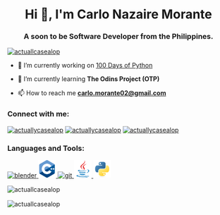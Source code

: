 <h1 align="center">Hi 👋, I'm Carlo Nazaire Morante</h1>
<h3 align="center">A soon to be Software Developer from the Philippines.</h3>

<p align="left"> <a href="https://github.com/ryo-ma/github-profile-trophy"><img src="https://github-profile-trophy.vercel.app/?username=actuallcasealop" alt="actuallcasealop" /></a> </p>

- 🔭 I’m currently working on [100 Days of Python](https://github.com/ActuallyCasealop/100-days-of-python)

- 🌱 I’m currently learning **The Odins Project (OTP)**

- 📫 How to reach me **carlo.morante02@gmail.com**

<h3 align="left">Connect with me:</h3>
<p align="left">
<a href="https://linkedin.com/in/actuallycasealop" target="blank"><img align="center" src="https://raw.githubusercontent.com/rahuldkjain/github-profile-readme-generator/master/src/images/icons/Social/linked-in-alt.svg" alt="actuallycasealop" height="30" width="40" /></a>
<a href="https://fb.com/actuallycasealop" target="blank"><img align="center" src="https://raw.githubusercontent.com/rahuldkjain/github-profile-readme-generator/master/src/images/icons/Social/facebook.svg" alt="actuallycasealop" height="30" width="40" /></a>
<a href="https://www.leetcode.com/actuallycasealop" target="blank"><img align="center" src="https://raw.githubusercontent.com/rahuldkjain/github-profile-readme-generator/master/src/images/icons/Social/leet-code.svg" alt="actuallycasealop" height="30" width="40" /></a>
</p>

<h3 align="left">Languages and Tools:</h3>
<p align="left"> <a href="https://www.blender.org/" target="_blank" rel="noreferrer"> <img src="https://download.blender.org/branding/community/blender_community_badge_white.svg" alt="blender" width="40" height="40"/> </a> <a href="https://www.w3schools.com/cpp/" target="_blank" rel="noreferrer"> <img src="https://raw.githubusercontent.com/devicons/devicon/master/icons/cplusplus/cplusplus-original.svg" alt="cplusplus" width="40" height="40"/> </a> <a href="https://git-scm.com/" target="_blank" rel="noreferrer"> <img src="https://www.vectorlogo.zone/logos/git-scm/git-scm-icon.svg" alt="git" width="40" height="40"/> </a> <a href="https://www.java.com" target="_blank" rel="noreferrer"> <img src="https://raw.githubusercontent.com/devicons/devicon/master/icons/java/java-original.svg" alt="java" width="40" height="40"/> </a> <a href="https://www.python.org" target="_blank" rel="noreferrer"> <img src="https://raw.githubusercontent.com/devicons/devicon/master/icons/python/python-original.svg" alt="python" width="40" height="40"/> </a> </p>

<p><img align="center" src="https://github-readme-stats.vercel.app/api/top-langs?username=actuallcasealop&show_icons=true&locale=en&layout=compact" alt="actuallcasealop" /></p>

<p><img align="center" src="https://github-readme-streak-stats.herokuapp.com/?user=actuallcasealop&" alt="actuallcasealop" /></p>
